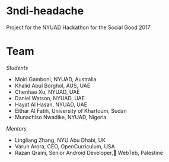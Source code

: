 # 3ndi-headache
Project for the NYUAD Hackathon for the Social Good 2017

# Team
*Students*
* Moiri Gamboni, NYUAD, Australia
* Khalid Abul Borghol, AUS, UAE
* Chenhao Xu, NYUAD, UAE 
* Daniel Watson, NYUAD, UAE
* Hayat Al Hasan, NYUAD, UAE 
* Eithar Al Fatih, University of Khartoum, Sudan 
* Munachiso Nwadike, NYUAD, Nigeria

*Mentors*
* Lingliang Zhang, NYU Abu Dhabi, UK
* Varun Arora, CEO, OpenCurriculum, USA 
* Razan Qraini, Senior Android Developer, ًWebTeb, Palestine
